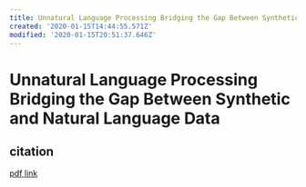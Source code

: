 ```yaml
---
title: Unnatural Language Processing Bridging the Gap Between Synthetic and Natural Language Data
created: '2020-01-15T14:44:55.571Z'
modified: '2020-01-15T20:51:37.646Z'
---
```


# Unnatural Language Processing Bridging the Gap Between Synthetic and Natural Language Data

## citation

[pdf link](https://alanamarzoev.github.io/pdfs/unnatural_language.pdf)
